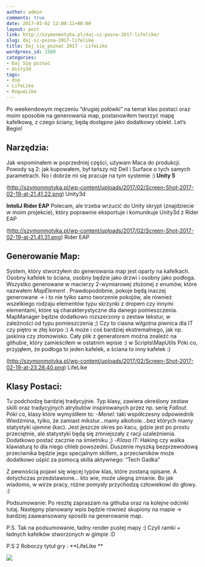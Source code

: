 ```yaml
---
author: admin
comments: true
date: 2017-03-02 12:00:11+00:00
layout: post
link: http://szymonmotyka.pl/daj-si-pozna-2017-lifelike/
slug: daj-si-pozna-2017-lifelike
title: Daj się poznać 2017 - LifeLike
wordpress_id: 1589
categories:
- Daj Się poznać
- Unity3d
tags:
- dsp
- LifeLike
- RogueLike
---
```


Po weekendowym męczeniu “drugiej połówki” na temat klas postaci oraz moim sposobie na generowania map, postanowiłem tworzyć mapę kafelkową, z czego ściany, będą dostępne jako dodatkowy obiekt.
Let’s Begin!

<!-- more -->


## Narzędzia:


Jak wspominałem w poprzedniej części, używam Maca do produkcji. Powody są 2: jak kupowałem, był tańszy niż Dell i Surface o tych samych parametrach. No i dobrze mi się pracuje na tym systemie :)
**Unity 5**

(http://szymonmotyka.pl/wp-content/uploads/2017/02/Screen-Shot-2017-02-19-at-21.41.22.png) Unity3d

**InteliJ Rider EAP**
Polecam, ale trzeba wrzucić do Unity skrypt (znajdziecie w moim projekcie), który poprawnie eksportuje i komunikuje Unity3d z Rider EAP

(http://szymonmotyka.pl/wp-content/uploads/2017/02/Screen-Shot-2017-02-19-at-21.41.31.png) Rider EAP


## Generowanie Map:


System, który stworzyłem do generowania map jest oparty na kafelkach. Osobny kafelek to ściana, osobny będzie jako drzwi i osobny jako podłoga. Wszystko generowane w macierzy 2-wymiarowej złożonej z enumów, które nazwałem *MapElement* . Prawdopodobnie, pokoje będą inaczej generowane -> i to nie tylko samo tworzenie pokojów, ale również wszelkiego rodzaju elementów typu skrzynki z dropem czy innymi elementami, które są charakterystyczne dla danego pomieszczenia.
MapManager będzie dodatkowo rozszerzony o zestaw tekstur, w zależności od typu pomieszczenia ;) Czy to ciasna wilgotna piwnica dla IT czy piętro w złej korpo :) A może i coś bardziej ekstremalnego, jak np. jaskinia czy złomowisko.
Cały plik z generatorem można znaleźć na githubie, który zamieściłem w ostatnim wpisie :) w Scripts\MapUtils
Póki co, przyjąłem, że podłoga to jeden kafelek, a ściana to inny kafelek :)

(http://szymonmotyka.pl/wp-content/uploads/2017/02/Screen-Shot-2017-02-19-at-23.28.40.png) LifeLike


## Klasy Postaci:


Tu podchodzę bardziej tradycyjnie. Typ klasy, zawiera określony zestaw skilli oraz tradycyjnych atrybutów inspirowanych przez np. serię *Fallout*. Póki co, klasy które wymyśliłem to:
-_Menel_: taki współczesny odpowiednik Wiedźmina, tylko, że zamiast mikstur…mamy alkohole…bez których mamy statystyki ujemne (kac). Jest jeszcze okres po kacu, gdzie jest po prostu przeciętnie, ale statystyki będą się zmniejszały z racji uzależnienia. Dodatkowo postać zacznie na śmietniku ;)
-_Klasa IT:_ Haking czy walka klawiaturą to dla niego chleb powszedni. Duszenie myszką bezprzewodową przeciwnika będzie jego specjalnym skillem, a przeciwników może dodatkowo uśpić za pomocą skilla aktywnego: “Tech Gadka”

Z pewnością pojawi się więcej typów klas, które zostaną opisane. A dotychczas przedstawione… kto wie, może ulegną zmianie. Bo jak wiadomo, w wirze pracy, różne pomysły przychodzą człowiekowi do głowy. :)

Podsumowanie:
Po resztę zapraszam na githuba oraz na kolejne odcinki tutaj. Następny planowany wpis będzie również skupiony na mapie -> bardziej zaawansowany sposób na generowanie map.

P.S. Tak na podsumowanie, ładny render pustej mapy :) Czyli ramki + ładnych kafelków stworzonych w gimpie :D

P.S 2 Roboczy tytuł gry : **LifeLike **

[![](http://szymonmotyka.pl/wp-content/uploads/2017/02/giphy.gif)](http://szymonmotyka.pl/wp-content/uploads/2017/02/giphy.gif)
